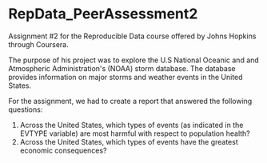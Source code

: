 RepData_PeerAssessment2
=======================

Assignment #2 for the Reproducible Data course offered by Johns Hopkins through Coursera.

The purpose of his project was to explore the U.S National Oceanic and and 
Atmospheric Administration's (NOAA) storm database. The database provides information
on major storms and weather events in the United States.

For the assignment, we had to create a report that answered the following questions:

1. Across the United States, which types of events (as indicated in the EVTYPE variable) are most harmful with respect to population health?
2. Across the United States, which types of events have the greatest economic consequences?
